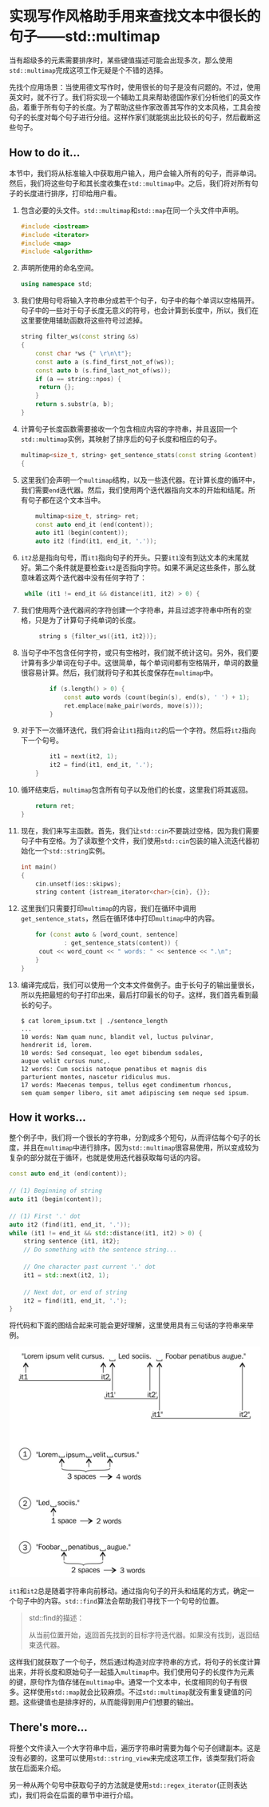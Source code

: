 # 实现写作风格助手用来查找文本中很长的句子——std::multimap

当有超级多的元素需要排序时，某些键值描述可能会出现多次，那么使用`std::multimap`完成这项工作无疑是个不错的选择。

先找个应用场景：当使用德文写作时，使用很长的句子是没有问题的。不过，使用英文时，就不行了。我们将实现一个辅助工具来帮助德国作家们分析他们的英文作品，着重于所有句子的长度。为了帮助这些作家改善其写作的文本风格，工具会按句子的长度对每个句子进行分组。这样作家们就能挑出比较长的句子，然后截断这些句子。

## How to do it...

本节中，我们将从标准输入中获取用户输入，用户会输入所有的句子，而非单词。然后，我们将这些句子和其长度收集在`std::multimap`中。之后，我们将对所有句子的长度进行排序，打印给用户看。

1. 包含必要的头文件。`std::multimap`和`std::map`在同一个头文件中声明。

   ```c++
   #include <iostream>
   #include <iterator>
   #include <map>
   #include <algorithm>
   ```

2. 声明所使用的命名空间。

   ```c++
   using namespace std;
   ```

3. 我们使用句号将输入字符串分成若干个句子，句子中的每个单词以空格隔开。句子中的一些对于句子长度无意义的符号，也会计算到长度中，所以，我们在这里要使用辅助函数将这些符号过滤掉。

   ```c++
   string filter_ws(const string &s)
   {
       const char *ws {" \r\n\t"};
       const auto a (s.find_first_not_of(ws));
       const auto b (s.find_last_not_of(ws));
       if (a == string::npos) {
       	return {};
       }
       return s.substr(a, b);
   }
   ```

4. 计算句子长度函数需要接收一个包含相应内容的字符串，并且返回一个`std::multimap`实例，其映射了排序后的句子长度和相应的句子。

   ```c++
   multimap<size_t, string> get_sentence_stats(const string &content)
   {
   ```

5. 这里我们会声明一个`multimap`结构，以及一些迭代器。在计算长度的循环中，我们需要`end`迭代器。然后，我们使用两个迭代器指向文本的开始和结尾。所有句子都在这个文本当中。

   ```c++
       multimap<size_t, string> ret;
       const auto end_it (end(content));
       auto it1 (begin(content));
       auto it2 (find(it1, end_it, '.'));
   ```

6. `it2`总是指向句号，而`it1`指向句子的开头。只要`it1`没有到达文本的末尾就好。第二个条件就是要检查`it2`是否指向字符。如果不满足这些条件，那么就意味着这两个迭代器中没有任何字符了：

   ```c++
   	while (it1 != end_it && distance(it1, it2) > 0) {	
   ```

7. 我们使用两个迭代器间的字符创建一个字符串，并且过滤字符串中所有的空格，只是为了计算句子纯单词的长度。

   ```c++
   		string s {filter_ws({it1, it2})};
   ```

8. 当句子中不包含任何字符，或只有空格时，我们就不统计这句。另外，我们要计算有多少单词在句子中。这很简单，每个单词间都有空格隔开，单词的数量很容易计算。然后，我们就将句子和其长度保存在`multimap`中。

   ```c++
           if (s.length() > 0) {
               const auto words (count(begin(s), end(s), ' ') + 1);
               ret.emplace(make_pair(words, move(s)));
           }
   ```

9. 对于下一次循环迭代，我们将会让`it1`指向`it2`的后一个字符。然后将`it2`指向下一个句号。

   ```c++
           it1 = next(it2, 1);
           it2 = find(it1, end_it, '.');
       } 
   ```

10. 循环结束后，`multimap`包含所有句子以及他们的长度，这里我们将其返回。

    ```c++
    	return ret;
    }
    ```

11. 现在，我们来写主函数。首先，我们让`std::cin`不要跳过空格，因为我们需要句子中有空格。为了读取整个文件，我们使用`std::cin`包装的输入流迭代器初始化一个`std::string`实例。

    ```c++
    int main()
    {
        cin.unsetf(ios::skipws);
        string content {istream_iterator<char>{cin}, {}};
    ```

12. 这里我们只需要打印`multimap`的内容，我们在循环中调用`get_sentence_stats`，然后在循环体中打印`multimap`中的内容。

    ```c++
        for (const auto & [word_count, sentence]
        		: get_sentence_stats(content)) {
       	 cout << word_count << " words: " << sentence << ".\n";
        }
    }
    ```

13. 编译完成后，我们可以使用一个文本文件做例子。由于长句子的输出量很长，所以先把最短的句子打印出来，最后打印最长的句子。这样，我们首先看到最长的句子。

    ```
    $ cat lorem_ipsum.txt | ./sentence_length
    ...
    10 words: Nam quam nunc, blandit vel, luctus pulvinar,
    hendrerit id, lorem.
    10 words: Sed consequat, leo eget bibendum sodales,
    augue velit cursus nunc,.
    12 words: Cum sociis natoque penatibus et magnis dis
    parturient montes, nascetur ridiculus mus.
    17 words: Maecenas tempus, tellus eget condimentum rhoncus,
    sem quam semper libero, sit amet adipiscing sem neque sed ipsum.
    ```

## How it works...

整个例子中，我们将一个很长的字符串，分割成多个短句，从而评估每个句子的长度，并且在`multimap`中进行排序。因为`std::multimap`很容易使用，所以变成较为复杂的部分就在于循环，也就是使用迭代器获取每句话的内容。

```c++
const auto end_it (end(content));

// (1) Beginning of string
auto it1 (begin(content)); 

// (1) First '.' dot
auto it2 (find(it1, end_it, '.')); 
while (it1 != end_it && std::distance(it1, it2) > 0) {
    string sentence {it1, it2};
    // Do something with the sentence string...
    
    // One character past current '.' dot
    it1 = std::next(it2, 1); 
    
    // Next dot, or end of string
    it2 = find(it1, end_it, '.'); 
}
```

将代码和下面的图结合起来可能会更好理解，这里使用具有三句话的字符串来举例。

![](../../images/chapter2/2-12-1.png)

`it1`和`it2`总是随着字符串向前移动。通过指向句子的开头和结尾的方式，确定一个句子中的内容。`std::find`算法会帮助我们寻找下一个句号的位置。

> std::find的描述：
>
> 从当前位置开始，返回首先找到的目标字符迭代器。如果没有找到，返回结束迭代器。

这样我们就获取了一个句子，然后通过构造对应字符串的方式，将句子的长度计算出来，并将长度和原始句子一起插入`multimap`中。我们使用句子的长度作为元素的键，原句作为值存储在`multimap`中。通常一个文本中，长度相同的句子有很多。这样使用`std::map`就会比较麻烦。不过`std::multimap`就没有重复键值的问题。这些键值也是排序好的，从而能得到用户们想要的输出。

## There's more...

将整个文件读入一个大字符串中后，遍历字符串时需要为每个句子创建副本。这是没有必要的，这里可以使用`std::string_view`来完成这项工作，该类型我们将会放在后面来介绍。

另一种从两个句号中获取句子的方法就是使用`std::regex_iterator`(正则表达式)，我们将会在后面的章节中进行介绍。

